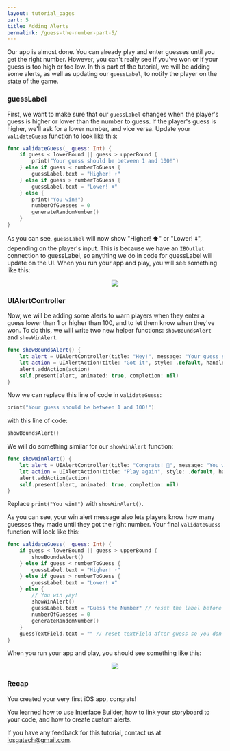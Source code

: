 ```yaml
---
layout: tutorial_pages
part: 5
title: Adding Alerts
permalink: /guess-the-number-part-5/
---
```


Our app is almost done. You can already play and enter guesses until you get the right number. However, you can't really see if you've won or if your guess is too high or too low. In this part of the tutorial, we will be adding some alerts, as well as updating our `guessLabel`, to notify the player on the state of the game.

### guessLabel

First, we want to make sure that our `guessLabel` changes when the player's guess is higher or lower than the number to guess. If the player's guess is higher, we'll ask for a lower number, and vice versa. Update your `validateGuess` function to look like this:

```swift
func validateGuess(_ guess: Int) {
    if guess < lowerBound || guess > upperBound {
        print("Your guess should be between 1 and 100!")
    } else if guess < numberToGuess {
        guessLabel.text = "Higher! ⬆️"
    } else if guess > numberToGuess {
        guessLabel.text = "Lower! ⬇️"
    } else {
        print("You win!")
        numberOfGuesses = 0
        generateRandomNumber()
    }
}
```   
As you can see, `guessLabel` will now show "Higher! ⬆️" or "Lower! ⬇️", depending on the player's input. This is because we have an `IBOutlet` connection to guessLabel, so anything we do in code for guessLabel will update on the UI. When you run your app and play, you will see something like this:

<p align="center"> <img src="../images/guess-the-number/lowerhigher.png" align="center" style="max-width:75%"> </p>

### UIAlertController

Now, we will be adding some alerts to warn players when they enter a guess lower than 1 or higher than 100, and to let them know when they've won. To do this, we will write two new helper functions: `showBoundsAlert` and `showWinAlert`.

```swift
func showBoundsAlert() {
    let alert = UIAlertController(title: "Hey!", message: "Your guess should be between 1 and 100!", preferredStyle: .alert)
    let action = UIAlertAction(title: "Got it", style: .default, handler: nil)
    alert.addAction(action)
    self.present(alert, animated: true, completion: nil)
}
```   
Now we can replace this line of code in `validateGuess`:

```swift
print("Your guess should be between 1 and 100!")
```   

with this line of code:

```swift
showBoundsAlert()
```  

We will do something similar for our `showWinAlert` function:

```swift
func showWinAlert() {
    let alert = UIAlertController(title: "Congrats! 🎉", message: "You won with a total of \(numberOfGuesses) guesses", preferredStyle: .alert)
    let action = UIAlertAction(title: "Play again", style: .default, handler: nil)
    alert.addAction(action)    
    self.present(alert, animated: true, completion: nil)
}
```

Replace `print("You win!")` with `showWinAlert()`.

As you can see, your win alert message also lets players know how many guesses they made until they got the right number. Your final `validateGuess` function will look like this:

```swift
func validateGuess(_ guess: Int) {
    if guess < lowerBound || guess > upperBound {
        showBoundsAlert()
    } else if guess < numberToGuess {
        guessLabel.text = "Higher! ⬆️"
    } else if guess > numberToGuess {
        guessLabel.text = "Lower! ⬇️"
    } else {
        // You win yay!
        showWinAlert()
        guessLabel.text = "Guess the Number" // reset the label before restart game
        numberOfGuesses = 0
        generateRandomNumber()
    }
    guessTextField.text = "" // reset textField after guess so you don't have to delete previous guess
}

```
When you run your app and play, you should see something like this:

<p align="center"> <img src="../images/guess-the-number/alerts.png" align="center" style="max-width: 75%"> </p>

### Recap
You created your very first iOS app, congrats!

You learned how to use Interface Builder, how to link your storyboard to your code, and how to create custom alerts.

If you have any feedback for this tutorial, contact us at iosgatech@gmail.com.
